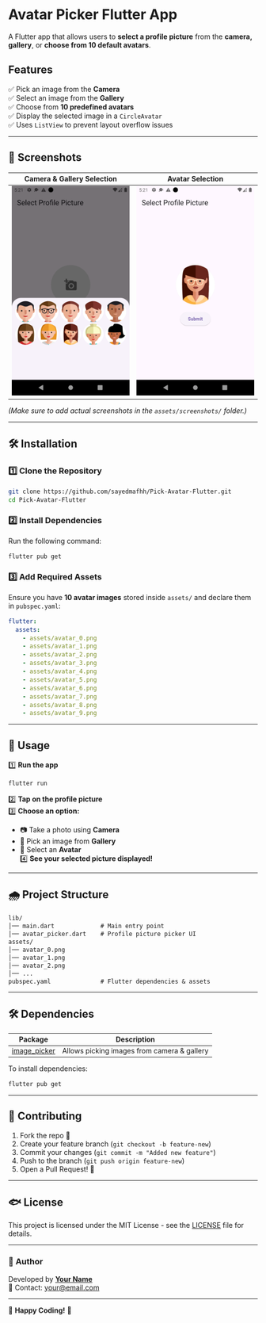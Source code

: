 # Avatar Picker Flutter App

A Flutter app that allows users to **select a profile picture** from the **camera, gallery**, or **choose from 10 default avatars**.

## Features
✅ Pick an image from the **Camera**  
✅ Select an image from the **Gallery**  
✅ Choose from **10 predefined avatars**  
✅ Display the selected image in a `CircleAvatar`  
✅ Uses `ListView` to prevent layout overflow issues  

---

## 📸 Screenshots
| Camera & Gallery Selection | Avatar Selection |
|---------------------------|-----------------|
| ![Camera & Gallery](assets/screenshots/camera_gallery.png) | ![Avatars](assets/screenshots/avatars.png) |

*(Make sure to add actual screenshots in the `assets/screenshots/` folder.)*

---

## 🛠 Installation

### 1️⃣ **Clone the Repository**
```sh
git clone https://github.com/sayedmafhh/Pick-Avatar-Flutter.git
cd Pick-Avatar-Flutter
```

### 2️⃣ **Install Dependencies**
Run the following command:
```sh
flutter pub get
```

### 3️⃣ **Add Required Assets**
Ensure you have **10 avatar images** stored inside `assets/` and declare them in `pubspec.yaml`:
```yaml
flutter:
  assets:
    - assets/avatar_0.png
    - assets/avatar_1.png
    - assets/avatar_2.png
    - assets/avatar_3.png
    - assets/avatar_4.png
    - assets/avatar_5.png
    - assets/avatar_6.png
    - assets/avatar_7.png
    - assets/avatar_8.png
    - assets/avatar_9.png
```

---

## 📌 Usage

1️⃣ **Run the app**
```sh
flutter run
```

2️⃣ **Tap on the profile picture**  
3️⃣ **Choose an option:**
   - 📷 Take a photo using **Camera**
   - 🎼 Pick an image from **Gallery**
   - 👤 Select an **Avatar**  
4️⃣ **See your selected picture displayed!**

---

## 🌧 Project Structure

```
lib/
│── main.dart             # Main entry point
│── avatar_picker.dart    # Profile picture picker UI
assets/
│── avatar_0.png
│── avatar_1.png
│── avatar_2.png
│── ...
pubspec.yaml              # Flutter dependencies & assets
```

---

## 🛠 Dependencies

| Package | Description |
|---------|------------|
| [image_picker](https://pub.dev/packages/image_picker) | Allows picking images from camera & gallery |

To install dependencies:
```sh
flutter pub get
```

---

## 🤝 Contributing

1. Fork the repo 🍔  
2. Create your feature branch (`git checkout -b feature-new`)  
3. Commit your changes (`git commit -m "Added new feature"`)  
4. Push to the branch (`git push origin feature-new`)  
5. Open a Pull Request! 🚀  

---

## 🐟 License
This project is licensed under the MIT License - see the [LICENSE](LICENSE) file for details.

---

### 🎯 **Author**
Developed by **[Your Name](https://github.com/your-profile)**  
💼 Contact: your@email.com

---

🚀 **Happy Coding!** 🎉
